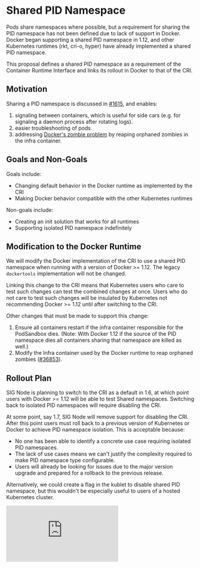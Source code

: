 # Shared PID Namespace

Pods share namespaces where possible, but a requirement for sharing the PID
namespace has not been defined due to lack of support in Docker. Docker began
supporting a shared PID namespace in 1.12, and other Kubernetes runtimes (rkt,
cri-o, hyper) have already implemented a shared PID namespace.

This proposal defines a shared PID namespace as a requirement of the Container
Runtime Interface and links its rollout in Docker to that of the CRI.

## Motivation

Sharing a PID namespace is discussed in [#1615](https://issues.k8s.io/1615),
and enables:

  1. signaling between containers, which is useful for side cars (e.g. for
     signaling a daemon process after rotating logs).
  2. easier troubleshooting of pods.
  3. addressing [Docker's zombie problem][1] by reaping orphaned zombies in the
     infra container.

## Goals and Non-Goals

Goals include:
  - Changing default behavior in the Docker runtime as implemented by the CRI
  - Making Docker behavior compatible with the other Kubernetes runtimes

Non-goals include:
  - Creating an init solution that works for all runtimes
  - Supporting isolated PID namespace indefinitely

## Modification to the Docker Runtime

We will modify the Docker implementation of the CRI to use a shared PID
namespace when running with a version of Docker >= 1.12. The legacy
`dockertools` implementation will not be changed.

Linking this change to the CRI means that Kubernetes users who care to test such
changes can test the combined changes at once. Users who do not care to test
such changes will be insulated by Kubernetes not recommending Docker >= 1.12
until after switching to the CRI.

Other changes that must be made to support this change:

1. Ensure all containers restart if the infra container responsible for the
   PodSandbox dies. (Note: With Docker 1.12 if the source of the PID namespace
   dies all containers sharing that namespace are killed as well.)
2. Modify the Infra container used by the Docker runtime to reap orphaned
   zombies ([#36853](https://pr.k8s.io/36853)).

## Rollout Plan

SIG Node is planning to switch to the CRI as a default in 1.6, at which point
users with Docker >= 1.12 will be able to test Shared namespaces. Switching
back to isolated PID namespaces will require disabling the CRI.

At some point, say 1.7, SIG Node will remove support for disabling the CRI.
After this point users must roll back to a previous version of Kubernetes or
Docker to achieve PID namespace isolation. This is acceptable because:

* No one has been able to identify a concrete use case requiring isolated PID
  namespaces.
* The lack of use cases means we can't justify the complexity required to make
  PID namespace type configurable.
* Users will already be looking for issues due to the major version upgrade and
  prepared for a rollback to the previous release.

Alternatively, we could create a flag in the kublet to disable shared PID
namespace, but this wouldn't be especially useful to users of a hosted
Kubernetes cluster.


[1]: https://blog.phusion.nl/2015/01/20/docker-and-the-pid-1-zombie-reaping-problem/


<!-- BEGIN MUNGE: GENERATED_ANALYTICS -->
[![Analytics](https://kubernetes-site.appspot.com/UA-36037335-10/GitHub/docs/proposals/pod-pid-namespace.md?pixel)]()
<!-- END MUNGE: GENERATED_ANALYTICS -->
